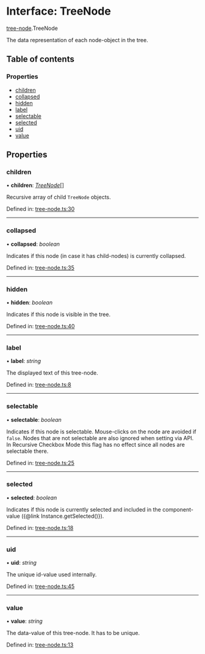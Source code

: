 # Interface: TreeNode

[tree-node](../modules/tree_node.md).TreeNode

The data representation of each node-object in the tree.

## Table of contents

### Properties

- [children](tree_node.treenode.md#children)
- [collapsed](tree_node.treenode.md#collapsed)
- [hidden](tree_node.treenode.md#hidden)
- [label](tree_node.treenode.md#label)
- [selectable](tree_node.treenode.md#selectable)
- [selected](tree_node.treenode.md#selected)
- [uid](tree_node.treenode.md#uid)
- [value](tree_node.treenode.md#value)

## Properties

### children

• **children**: [*TreeNode*](tree_node.treenode.md)[]

Recursive array of child `TreeNode` objects.

Defined in: [tree-node.ts:30](https://github.com/ckotzbauer/simple-tree-component/blob/3b54036/src/types/tree-node.ts#L30)

___

### collapsed

• **collapsed**: *boolean*

Indicates if this node (in case it has child-nodes) is currently collapsed.

Defined in: [tree-node.ts:35](https://github.com/ckotzbauer/simple-tree-component/blob/3b54036/src/types/tree-node.ts#L35)

___

### hidden

• **hidden**: *boolean*

Indicates if this node is visible in the tree.

Defined in: [tree-node.ts:40](https://github.com/ckotzbauer/simple-tree-component/blob/3b54036/src/types/tree-node.ts#L40)

___

### label

• **label**: *string*

The displayed text of this tree-node.

Defined in: [tree-node.ts:8](https://github.com/ckotzbauer/simple-tree-component/blob/3b54036/src/types/tree-node.ts#L8)

___

### selectable

• **selectable**: *boolean*

Indicates if this node is selectable. Mouse-clicks on the node are avoided if `false`.
Nodes that are not selectable are also ignored when setting via API.
In Recursive Checkbox Mode this flag has no effect since all nodes are selectable there.

Defined in: [tree-node.ts:25](https://github.com/ckotzbauer/simple-tree-component/blob/3b54036/src/types/tree-node.ts#L25)

___

### selected

• **selected**: *boolean*

Indicates if this node is currently selected and included in the component-value ({@link Instance.getSelected()}).

Defined in: [tree-node.ts:18](https://github.com/ckotzbauer/simple-tree-component/blob/3b54036/src/types/tree-node.ts#L18)

___

### uid

• **uid**: *string*

The unique id-value used internally.

Defined in: [tree-node.ts:45](https://github.com/ckotzbauer/simple-tree-component/blob/3b54036/src/types/tree-node.ts#L45)

___

### value

• **value**: *string*

The data-value of this tree-node. It has to be unique.

Defined in: [tree-node.ts:13](https://github.com/ckotzbauer/simple-tree-component/blob/3b54036/src/types/tree-node.ts#L13)
